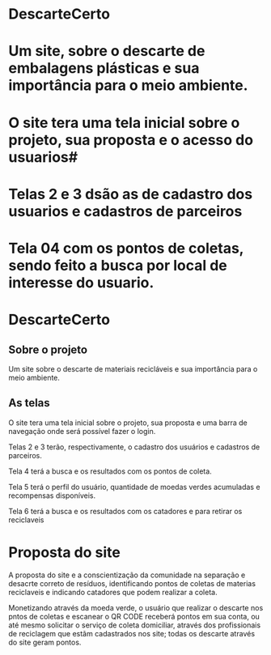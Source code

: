 ﻿# DescarteCerto
# Um site, sobre o descarte  de embalagens plásticas e sua importância para o meio ambiente. 
# O site tera uma tela inicial sobre o projeto, sua proposta e o acesso do usuarios#
# Telas 2 e 3 dsão as de cadastro dos usuarios e cadastros de parceiros
# Tela 04  com os pontos de coletas, sendo feito a busca por local de interesse do usuario.
# DescarteCerto

## Sobre o projeto
Um site sobre o descarte de materiais recicláveis e sua importância para o meio ambiente. 

## As telas 
O site tera uma tela inicial sobre o projeto, sua proposta e uma barra de navegação onde será possível fazer o login.

Telas 2 e 3 terão, respectivamente, o cadastro dos usuários e cadastros de parceiros.

Tela 4 terá a busca e os resultados com os pontos de coleta.

Tela 5 terá o perfil do usuário, quantidade de moedas verdes acumuladas e recompensas disponíveis.

Tela 6 terá a busca e os resultados com os catadores e para retirar os reciclaveis

# Proposta do site

A proposta do site  e a conscientização da comunidade na separação e desacrte correto de resíduos, identificando  pontos de coletas de materias reciclaveis e indicando catadores que podem realizar a coleta.

Monetizando através da moeda verde, o usuário que realizar o descarte nos pntos de coletas e escanear o QR CODE receberá pontos em sua conta, ou até mesmo solicitar o serviço de coleta domiciliar, através dos profissionais de reciclagem que estãm cadastrados nos site;  todas  os descarte  através do site geram pontos.

